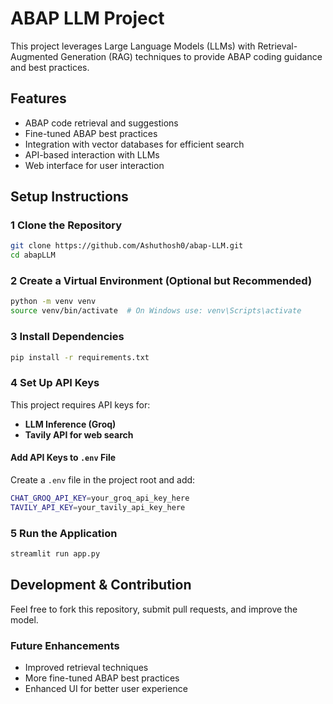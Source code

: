 # ABAP LLM Project

This project leverages Large Language Models (LLMs) with Retrieval-Augmented Generation (RAG) techniques to provide ABAP coding guidance and best practices. 

##  Features
- ABAP code retrieval and suggestions
- Fine-tuned ABAP best practices
- Integration with vector databases for efficient search
- API-based interaction with LLMs
- Web interface for user interaction

## Setup Instructions

### 1 Clone the Repository
```sh
git clone https://github.com/Ashuthosh0/abap-LLM.git
cd abapLLM
```

### 2️ Create a Virtual Environment (Optional but Recommended)
```sh
python -m venv venv
source venv/bin/activate  # On Windows use: venv\Scripts\activate
```

### 3️ Install Dependencies
```sh
pip install -r requirements.txt
```

### 4️ Set Up API Keys
This project requires API keys for:
- **LLM Inference (Groq)**
- **Tavily API for web search**

#### Add API Keys to `.env` File
Create a `.env` file in the project root and add:
```sh
CHAT_GROQ_API_KEY=your_groq_api_key_here
TAVILY_API_KEY=your_tavily_api_key_here
```

### 5️ Run the Application
```sh
streamlit run app.py
```

##  Development & Contribution
Feel free to fork this repository, submit pull requests, and improve the model. 

### Future Enhancements
- Improved retrieval techniques
- More fine-tuned ABAP best practices
- Enhanced UI for better user experience


